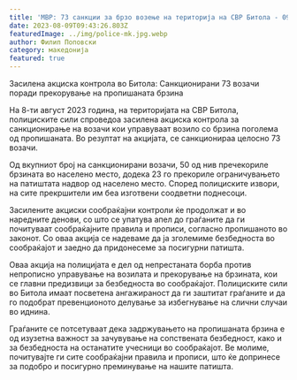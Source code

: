 ```yaml
---
title: 'МВР: 73 санкции за брзо возење на територија на СВР Битола - 09 АВГУСТ 2023'
date: 2023-08-09T09:43:26.803Z
featuredImage: ../img/police-mk.jpg.webp
author: Филип Поповски
category: македонија
featured: true
---
```

Засилена акциска контрола во Битола: Санкционирани 73 возачи поради прекорување на пропишаната брзина

На 8-ти август 2023 година, на територијата на СВР Битола, полициските сили спроведоа засилена акциска контрола за санкционирање на возачи кои управуваат возило со брзина поголема од пропишаната. Во резултат на акцијата, се санкционираа целосно 73 возачи.

Од вкупниот број на санкционирани возачи, 50 од нив пречекориле брзината во населено место, додека 23 го прекориле ограничувањето на патиштата надвор од населено место. Според полициските извори, на сите прекршители им беа изготвени соодветни поднесоци.

Засилените акциски сообраќајни контроли ќе продолжат и во наредните денови, со што се упатува апел до граѓаните да ги почитуваат сообраќајните правила и прописи, согласно пропишаното во законот. Со оваа акција се надеваме да ја зголемиме безбедноста во сообраќајот и заедно да придонесеме за посигурни патишта.

Оваа акција на полицијата е дел од непрестаната борба против непрописно управување на возилата и прекорување на брзината, кои се главни предизвици за безбедноста во сообраќајот. Полициските сили во Битола имаат посветена ангажираност да ги заштитат граѓаните и да го подобрат превенционото делување за избегнување на слични случаи во иднина.

Граѓаните се потсетуваат дека задржувањето на пропишаната брзина е од изузетна важност за зачувување на сопствената безбедност, како и за безбедноста на останатите учесници во сообраќајот. Ве молиме, почитувајте ги сите сообраќајни правила и прописи, што ќе допринесе за подобро и посигурно преминување на нашите патишта.
